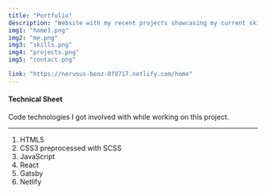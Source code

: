 ```yaml
---
title: "Portfolio"
description: "Website with my recent projects showcasing my current skillset"
img1: "home1.png"
img2: "me.png"
img3: "skills.png"
img4: "projects.png"
img5: "contact.png"

link: "https://nervous-benz-0f9717.netlify.com/home"
---
```


#### Technical Sheet

Code technologies I got involved with while working on this project.

---

1. HTML5
2. CSS3 preprocessed with SCSS
3. JavaScript
4. React
5. Gatsby
6. Netlify
